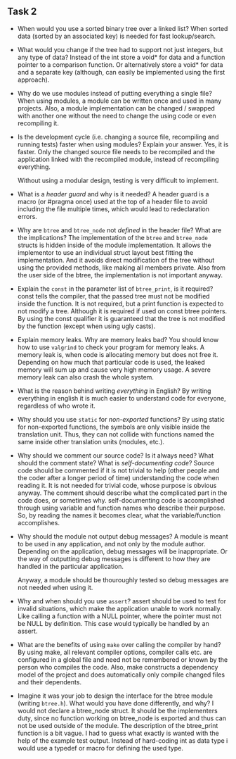 ## Task 2

- When would you use a sorted binary tree over a linked list?
	When sorted data (sorted by an associated key) is needed for fast lookup/search.

- What would you change if the tree had to support not just integers, but any type of data?
	Instead of the int store a void* for data and a function pointer to a comparison function.
	Or alternatively store a void* for data and a separate key (although, can easily be implemented using the first approach).

- Why do we use modules instead of putting everything a single file?
	When using modules, a module can be written once and used in many projects.
	Also, a module implementation can be changed / swapped with another one without the need to change the using code or even recompiling it.

- Is the development cycle (i.e. changing a source file, recompiling and running tests) faster when using modules? Explain your answer.
	Yes, it is faster.
	Only the changed source file needs to be recompiled and the application linked with the recompiled module, instead of recompiling everything.

	Without using a modular design, testing is very difficult to implement.

- What is a *header guard* and why is it needed?
	A header guard is a macro (or #pragma once) used at the top of a header file to avoid including the file multiple times, which would lead to redeclaration errors.

- Why are `btree` and `btree_node` not *defined* in the header file? What are the implications?
	The implementation of the `btree` and `btree_node` structs is hidden inside of the module implementation.
	It allows the implementor to use an individual struct layout best fitting the implementation.
	And it avoids direct modification of the tree without using the provided methods, like making all members private.
	Also from the user side of the btree, the implementation is not important anyway.

- Explain the `const` in the parameter list of `btree_print`, is it required?
	const tells the compiler, that the passed tree must not be modified inside the function.
	It is not required, but a print function is expected to not modify a tree.
	Although it is required if used on const btree pointers.
	By using the const qualifier it is guaranteed that the tree is not modified by the function (except when using ugly casts).

- Explain memory leaks. Why are memory leaks bad? You should know how to use `valgrind` to check your program for memory leaks.
	A memory leak is, when code is allocating memory but does not free it.
	Depending on how much that particular code is used, the leaked memory will sum up and cause very high memory usage.
	A severe memory leak can also crash the whole system.

- What is the reason behind writing *everything* in English?
	By writing everything in english it is much easier to understand code for everyone, regardless of who wrote it.

- Why should you use `static` for *non-exported* functions?
	By using static for non-exported functions, the symbols are only visible inside the translation unit.
	Thus, they can not collide with functions named the same inside other translation units (modules, etc.).

- Why should we comment our source code? Is it always need? What should the comment state? What is *self-documenting code*?
	Source code should be commented if it is not trivial to help (other people and the coder after a longer period of time) understanding the code when reading it.
	It is not needed for trivial code, whose purpose is obvious anyway.
	The comment should describe what the complicated part in the code does, or sometimes why.
	self-documenting code is accomplished through using variable and function names who describe their purpose.
	So, by reading the names it becomes clear, what the variable/function accomplishes.

- Why should the module not output debug messages?
	A module is meant to be used in any application, and not only by the module author.
	Depending on the application, debug messages will be inappropriate.
	Or the way of outputting debug messages is different to how they are handled in the particular application.

	Anyway, a module should be thouroughly tested so debug messages are not needed when using it.

- Why and when should you use `assert`?
	assert should be used to test for invalid situations, which make the application unable to work normally.
	Like calling a function with a NULL pointer, where the pointer must not be NULL by definition.
	This case would typically be handled by an assert.

- What are the benefits of using `make` over calling the compiler by hand?
	By using make, all relevant compiler options, compiler calls etc. are configured in a global file and need not be remembered or known by the person who compiles the code.
	Also, make constructs a dependency model of the project and does automatically only compile changed files and their dependents.

- Imagine it was your job to design the interface for the btree module (writing `btree.h`). What would you have done differently, and why?
	I would not declare a btree_node struct. It should be the implementers duty, since no function working on btree_node is exported and thus can not be used outside of the module.
	The description of the btree_print function is a bit vague. I had to guess what exactly is wanted with the help of the example test output.
	Instead of hard-coding int as data type i would use a typedef or macro for defining the used type.
